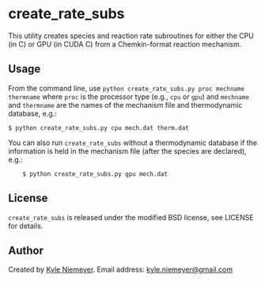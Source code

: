 create\_rate\_subs
=======

This utility creates species and reaction rate subroutines for either the CPU (in C) or GPU (in CUDA C) from a Chemkin-format reaction mechanism.

Usage
-------

From the command line, use `python create_rate_subs.py proc mechname thermname` where `proc` is the processor type (e.g., `cpu` or `gpu`) and `mechname` and `thermname` are the names of the mechanism file and thermodynamic database, e.g.:

    $ python create_rate_subs.py cpu mech.dat therm.dat

You can also run `create_rate_subs` without a thermodynamic database if the information is held in the mechanism file (after the species are declared), e.g.:

        $ python create_rate_subs.py gpu mech.dat

License
-------

`create_rate_subs` is released under the modified BSD license, see LICENSE for details.

Author
------

Created by [Kyle Niemeyer](http://kyleniemeyer.com). Email address: [kyle.niemeyer@gmail.com](mailto:kyle.niemeyer@gmail.com)

